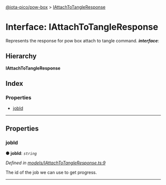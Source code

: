 [@iota-pico/pow-box](../README.md) > [IAttachToTangleResponse](../interfaces/iattachtotangleresponse.md)

# Interface: IAttachToTangleResponse

Represents the response for pow box attach to tangle command.
*__interface__*: 

## Hierarchy

**IAttachToTangleResponse**

## Index

### Properties

* [jobId](iattachtotangleresponse.md#jobid)

---

## Properties

<a id="jobid"></a>

###  jobId

**● jobId**: *`string`*

*Defined in [models/IAttachToTangleResponse.ts:9](https://github.com/iota-pico/pow-box/blob/bad4355/src/models/IAttachToTangleResponse.ts#L9)*

The id of the job we can use to get progress.

___

